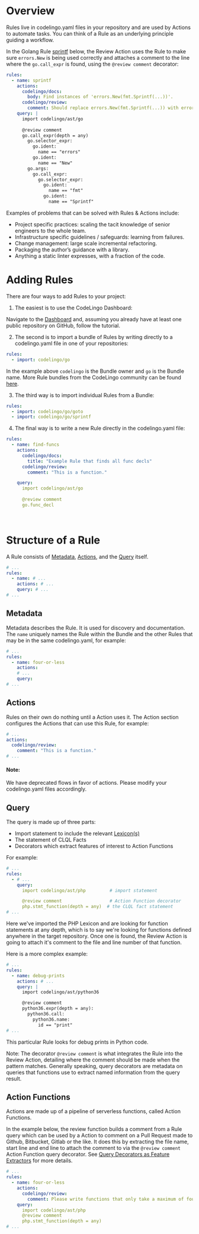 # Overview

Rules live in codelingo.yaml files in your repository and are used by Actions to automate tasks. You can think of a Rule as an underlying principle guiding a workflow.

In the Golang Rule [sprintf](https://www.codelingo.io/rules/codelingo/go/sprintf) below, the Review Action uses the Rule to make sure `errors.New` is being used correctly and attaches a comment to the line where the `go.call_expr` is found, using the `@review comment` decorator:

```yaml
rules:
  - name: sprintf
    actions:
      codelingo/docs:
        body: Find instances of 'errors.New(fmt.Sprintf(...))'.
      codelingo/review:
        comment: Should replace errors.New(fmt.Sprintf(...)) with errors.Errorf(...).
    query: |
      import codelingo/ast/go
  
      @review comment
      go.call_expr(depth = any)
        go.selector_expr:
          go.ident:
            name == "errors"
          go.ident:
            name == "New"
        go.args:
          go.call_expr:
            go.selector_expr:
              go.ident:
                name == "fmt"
              go.ident:
                name == "Sprintf"
```

Examples of problems that can be solved with Rules & Actions include:

- Project specific practices: scaling the tacit knowledge of senior engineers to the whole team.
- Infrastructure specific guidelines / safeguards: learning from failures.
- Change management: large scale incremental refactoring.
- Packaging the author’s guidance with a library.
- Anything a static linter expresses, with a fraction of the code.

# Adding Rules

There are four ways to add Rules to your project:

1. The easiest is to use the CodeLingo Dashboard:

Navigate to the [Dashboard](https://www.codelingo.io/dashboard) and, assuming you already have at least one public repository on GitHub, follow the tutorial.

2. The second is to import a bundle of Rules by writing directly to a codelingo.yaml file in one of your repositories:

```yaml
rules:
  - import: codelingo/go
```

In the example above `codelingo` is the Bundle owner and `go` is the Bundle name. More Rule bundles from the CodeLingo community can be found [here](https://www.codelingo.io/rules).

3. The third way is to import individual Rules from a Bundle:

```yaml
rules:
  - import: codelingo/go/goto
  - import: codelingo/go/sprintf
```

4. The final way is to write a new Rule directly in the codelingo.yaml file:

```yaml
rules:
  - name: find-funcs
    actions:
      codelingo/docs:
        title: "Example Rule that finds all func decls"
      codelingo/review:
        comment: "This is a function."

    query:
      import codelingo/ast/go
  
      @review comment
      go.func_decl
```

<br/>

# Structure of a Rule

A Rule consists of [Metadata](#metadata), [Actions](#actions), and the [Query](#query) itself.

```yaml
# ...
rules:
  - name: # ...
    actions: # ...
    query: # ...
# ...
```

## Metadata

Metadata describes the Rule. It is used for discovery and documentation. The `name` uniquely names the Rule within the Bundle and the other Rules that may be in the same codelingo.yaml, for example:

```yaml
# ...
rules:
  - name: four-or-less
    actions: 
    # ...
    query:
# ...
```

## Actions

Rules on their own do nothing until a Action uses it. The Action section configures the Actions that can use this Rule, for example:

```yaml
# ...
actions:
  codelingo/review:
    comment: "This is a function."
# ...
```

#### Note:

We have deprecated flows in favor of actions. Please modify your codelingo.yaml files accordingly.

## Query

The query is made up of three parts:

- Import statement to include the relevant [Lexicon(s)](CLQL.md#lexicons)
- The statement of CLQL Facts
- Decorators which extract features of interest to Action Functions

For example:

```yaml
# ...
rules:
  - # ...
    query:
      import codelingo/ast/php         # import statement

      @review comment                  # Action Function decorator
      php.stmt_function(depth = any)  # the CLQL fact statement
# ...
```

Here we've imported the PHP Lexicon and are looking for function statements at any depth, which is to say we're looking for functions defined anywhere in the target repository. Once one is found, the Review Action is going to attach it's comment to the file and line number of that function.

Here is a more complex example:

```yaml
# ...
rules:
  - name: debug-prints
    actions: # ...
    query: |
      import codelingo/ast/python36

      @review comment
      python36.expr(depth = any):
        python36.call:
          python36.name:
            id == "print"
# ...
```

This particular Rule looks for debug prints in Python code.

Note: The decorator `@review comment` is what integrates the Rule into the Review Action, detailing where the comment should be made when the pattern matches. Generally speaking, query decorators are metadata on queries that functions use to extract named information from the query result.
<!-- TODO add more decorators example -->

## Action Functions

Actions are made up of a pipeline of serverless functions, called Action Functions.

In the example below, the review function builds a comment from a Rule query which can be used by a Action to comment on a Pull Request made to Github, Bitbucket, Gitlab or the like. It does this by extracting the file name, start line and end line to attach the comment to via the `@review comment` Action Function query decorator. See [Query Decorators as Feature Extractors](#query) for more details.

```yaml
# ...
rules:
  - name: four-or-less
    actions:
      codelingo/review:
        comment: Please write functions that only take a maximum of four arguments.
    query:
      import codelingo/ast/php
      @review comment
      php.stmt_function(depth = any)
# ...
```

